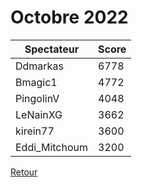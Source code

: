 # Octobre 2022

| Spectateur      | Score  |
| --------------- | ------ |
| Ddmarkas | 6778 |
| Bmagic1 | 4772 |
| PingolinV | 4048 |
| LeNainXG | 3662 |
| kirein77 | 3600 |
| Eddi_Mitchoum | 3200 |

[Retour](/README.md)
